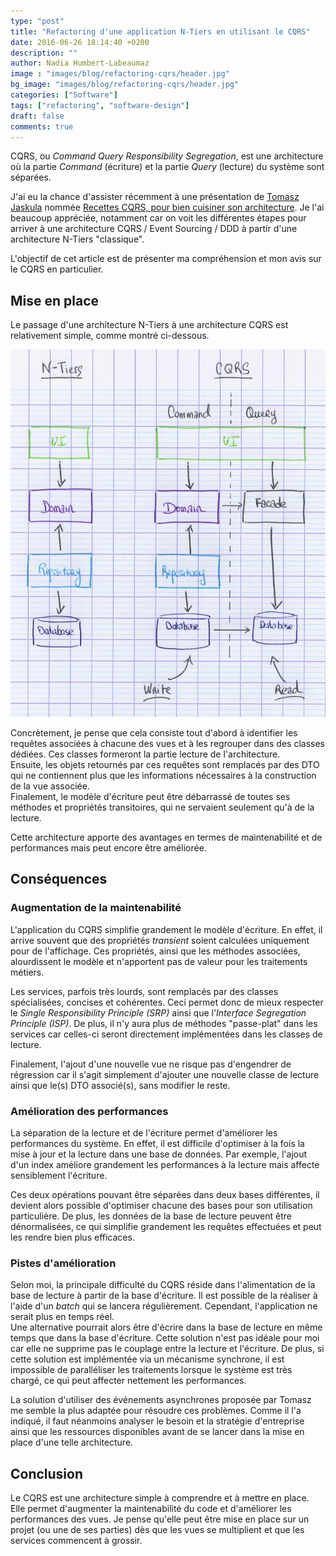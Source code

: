 ```yaml
---
type: "post"
title: "Refactoring d'une application N-Tiers en utilisant le CQRS"
date: 2016-06-26 18:14:40 +0200
description: ""
author: Nadia Humbert-Labeaumaz
image : "images/blog/refactoring-cqrs/header.jpg"
bg_image: "images/blog/refactoring-cqrs/header.jpg"
categories: ["Software"]
tags: ["refactoring", "software-design"]
draft: false
comments: true
---
```


CQRS, ou _Command Query Responsibility Segregation_, est une architecture où la partie _Command_ (écriture) et la partie _Query_ (lecture) du système sont séparées.

J'ai eu la chance d'assister récemment à une présentation de [Tomasz Jaskula](https://twitter.com/tjaskula) nommée [Recettes CQRS, pour bien cuisiner son architecture](https://www.youtube.com/watch?v=5Sx_xO-eCE8). Je l'ai beaucoup appréciée, notamment car on voit les différentes étapes pour arriver à une architecture CQRS / Event Sourcing / DDD à partir d'une architecture N-Tiers "classique".

L'objectif de cet article est de présenter ma compréhension et mon avis sur le CQRS en particulier.

<!-- more -->

## Mise en place

Le passage d'une architecture N-Tiers à une architecture CQRS est relativement simple, comme montré ci-dessous.

![CQRS](/images/drafties/cqrs.png)

Concrètement, je pense que cela consiste tout d'abord à identifier les requêtes associées à chacune des vues et à les regrouper dans des classes dédiées. Ces classes formeront la partie lecture de l'architecture.  
Ensuite, les objets retournés par ces requêtes sont remplacés par des DTO qui ne contiennent plus que les informations nécessaires à la construction de la vue associée.  
Finalement, le modèle d'écriture peut être débarrassé de toutes ses méthodes et propriétés transitoires, qui ne servaient seulement qu'à de la lecture.

Cette architecture apporte des avantages en termes de maintenabilité et de performances mais peut encore être améliorée.

## Conséquences
### Augmentation de la maintenabilité

L'application du CQRS simplifie grandement le modèle d'écriture. En effet, il arrive souvent que des propriétés _transient_ soient calculées uniquement pour de l'affichage. Ces propriétés, ainsi que les méthodes associées, alourdissent le modèle et n'apportent pas de valeur pour les traitements métiers.

Les services, parfois très lourds, sont remplacés par des classes spécialisées, concises et cohérentes. Ceci permet donc de mieux respecter le _Single Responsibility Principle (SRP)_ ainsi que l'_Interface Segregation Principle (ISP)_. De plus, il n'y aura plus de méthodes "passe-plat" dans les services car celles-ci seront directement implémentées dans les classes de lecture.

Finalement, l'ajout d'une nouvelle vue ne risque pas d'engendrer de régression car il s'agit simplement d'ajouter une nouvelle classe de lecture ainsi que le(s) DTO associé(s), sans modifier le reste.

### Amélioration des performances

La séparation de la lecture et de l'écriture permet d'améliorer les performances du système. En effet, il est difficile d'optimiser à la fois la mise à jour et la lecture dans une base de données. Par exemple, l'ajout d'un index améliore grandement les performances à la lecture mais affecte sensiblement l'écriture.

Ces deux opérations pouvant être séparées dans deux bases différentes, il devient alors possible d'optimiser chacune des bases pour son utilisation particulière. De plus, les données de la base de lecture peuvent être dénormalisées, ce qui simplifie grandement les requêtes effectuées et peut les rendre bien plus efficaces.

### Pistes d'amélioration

Selon moi, la principale difficulté du CQRS réside dans l'alimentation de la base de lecture à partir de la base d'écriture. Il est possible de la réaliser à l'aide d'un _batch_ qui se lancera régulièrement. Cependant, l'application ne serait plus en temps réel.  
Une alternative pourrait alors être d'écrire dans la base de lecture en même temps que dans la base d'écriture. Cette solution n'est pas idéale pour moi car elle ne supprime pas le couplage entre la lecture et l'écriture. De plus, si cette solution est implémentée via un mécanisme synchrone, il est impossible de paralléliser les traitements lorsque le système est très chargé, ce qui peut affecter nettement les performances.

La solution d'utiliser des événements asynchrones proposée par Tomasz me semble la plus adaptée pour résoudre ces problèmes. Comme il l'a indiqué, il faut néanmoins analyser le besoin et la stratégie d'entreprise ainsi que les ressources disponibles avant de se lancer dans la mise en place d'une telle architecture.

## Conclusion

Le CQRS est une architecture simple à comprendre et à mettre en place. Elle permet d'augmenter la maintenabilité du code et d'améliorer les performances des vues. Je pense qu'elle peut être mise en place sur un projet (ou une de ses parties) dès que les vues se multiplient et que les services commencent à grossir.
